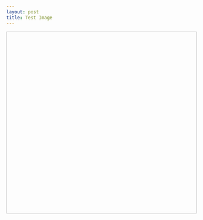 ```yaml
---
layout: post
title: Test Image
---
```


<script src="//code.jquery.com/jquery.js"></script>

<canvas id="canvas"></canvas>

<script src="//d3js.org/d3.v3.min.js"></script>


<g transform="translate(0,0)scale(1)">
  <image width="935px" height="480px" xmlns:xlink="http://www.w3.org/1999/xlink" 
  xlink:href="https://raw.githubusercontent.com/giobel/hydra/master/Hydra Example/canvas.png">
  </image>
</g>
